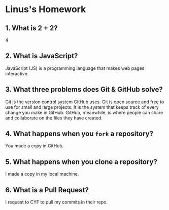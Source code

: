 # Linus's Homework

## 1. What is 2 + 2?

4

## 2. What is JavaScript?

JavaScript (JS) is a programming language that makes web pages interactive.

## 3. What three problems does Git & GitHub solve?

Git is the version control system GitHub uses. Git is open source and free to use for small and large projects. It is the system that keeps track of every change you make in GitHub. GitHub, meanwhile, is where people can share and collaborate on the files they have created.

## 4. What happens when you `fork` a repository?

You made a copy in GitHub.

## 5. What happens when you clone a repository?

I made a copy in my local machine.

## 6. What is a Pull Request?

I request to CYF to pull my commits in their repo.
